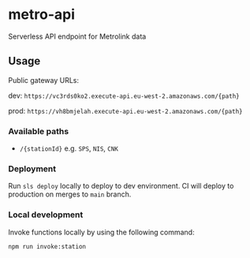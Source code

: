 <!--
title: 'AWS Simple HTTP Endpoint example in NodeJS'
description: 'This template demonstrates how to make a simple HTTP API with Node.js running on AWS Lambda and API Gateway using the Serverless Framework.'
layout: Doc
framework: v3
platform: AWS
language: nodeJS
authorLink: 'https://github.com/serverless'
authorName: 'Serverless, inc.'
authorAvatar: 'https://avatars1.githubusercontent.com/u/13742415?s=200&v=4'
-->

# metro-api

Serverless API endpoint for Metrolink data

## Usage

Public gateway URLs:

dev: `https://vc3rds0ko2.execute-api.eu-west-2.amazonaws.com/{path}`

prod: `https://vh8bmjelah.execute-api.eu-west-2.amazonaws.com/{path}`

### Available paths

- `/{stationId}` e.g. `SPS`, `NIS`, `CNK`


### Deployment

Run `sls deploy` locally to deploy to dev environment.
CI will deploy to production on merges to `main` branch.

### Local development

Invoke functions locally by using the following command:
```
npm run invoke:station
```
